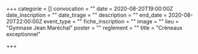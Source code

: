 +++
categorie = []
convocation = ""
date = 2020-08-20T19:00:00Z
date_inscription = ""
date_tirage = ""
description = ""
end_date = 2020-08-20T22:00:00Z
event_type = ""
fiche_inscription = ""
image = ""
lieu = "Gymnase Jean Maréchal"
poster = ""
reglement = ""
title = "Créneaux exceptionnel"

+++
